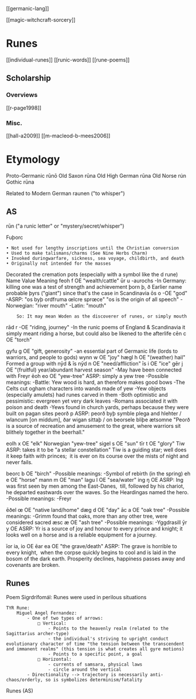 [[germanic-lang]]

[[magic-witchcraft-sorcery]]

# Runes

[[individual-runes]]
[[runic-words]]
[[rune-poems]]

## Scholarship
### Overviews
[[r-page1998]]
### Misc.
[[hall-a2009]]
[[m-macleod-b-mees2006]]

#  Etymology
Proto-Germanic   rūnō
Old Saxon              rūna
Old High German rūna
Old Norse              rún
Gothic                    rūna



Related to
Modern German raunen ("to whisper")



## AS
rūn ("a runic letter" or "mystery/secret/whisper")

Fuþorc

	• Not used for lengthy inscriptions until the Christian conversion
	• Used to make talismans/charms (See Nine Herbs Charm)
	• Invoked duringwarfare, sickness, sea voyage, childbirth, and death
	• Originally not intended for the masses
Decorated the cremation pots (especially with a symbol like the d rune)
Name	Value	Meaning
feoh	f	OE "wealth/cattle"
ūr	u	-aurochs 
		-In Germany: killing one was a test of strength and achievement
þorn	þ, ð	Earlier name probable þyrs ("giant") since that's the case in Scandinavia
ōs	o	-OE "god"
		-ASRP: 
		        "os byþ ordfruma œlcre sprœce"
		        "os is the origin of all speech"
		-Norwegian: "river mouth"
		-Latin: "mouth"
		
		So: It may mean Woden as the discoverer of runes, or simply mouth
rād	r	-OE "riding, journey"
		-In the runic poems of England & Scandinavia it simply meant riding a horse, 
		but could also be likened to the afterlife
cēn	c	OE "torch"
		
gyfu	g	OE "gift, generosity" 
		-an essential part of Germanic life (lords to warriors, and people to gods)
wynn	w	OE "joy"
hægl	h	OE "(weather) hail" 
		Formed a group with nȳd & īs
nȳd	n	OE "need/affliction"
īs	i	OE "ice"
gēr	j	OE "(fruitful) year/abundant harvest season"
		-May have been connected with Freyr
ēoh	eo	OE "yew-tree"
		ASRP: simply a yew tree
		-Possible meanings: 
		        -Battle: Yew wood is hard, an therefore makes good bows
		        -The Celts cut ogham characters into wands made of yew
		        -Yew objects (especially amulets) had runes carved in them
		        -Both optimistic and pessimistic: evergreen yet very dark leaves
		        -Romans associated it with poison and death
		        -Yews found in church yards, perhaps because they were built on pagan sites
peorð	p	ASRP:
		        peorð byþ symble plega and hlehter / wlancum [on middum], ðar wigan sittaþ / on beorsele bliþe ætsomne
		        "Peorð is a source of recreation and amusement to the great, where warriors sit blithely together in the beerhall."
		
eolh	x	OE "elk"
		Norwegian "yew-tree"
sigel	s	OE "sun"
tīr	t	OE "glory"
		Tiw
		ASRP: takes it to be "a stellar constellation"
		        Tiw is a guiding star; well does it keep faith with princes; 
		        it is ever on its course over the mists of night and never fails.
		
beorc	b	OE "birch"
		-Possible meanings:
		        -Symbol of rebirth (in the spring)
eh	e	OE "horse"
mann	m	OE "man"
lagu	l	OE "sea/water"
ing	ŋ	OE
		ASRP:
		        Ing was first seen by men among the East-Danes, 
		        till, followed by his chariot,
		        he departed eastwards over the waves.
		        So the Heardingas named the hero.
		-Possible meanings:
		        -Freyr
		        
ēðel	œ	OE "native land/home"
dæg	d	OE "day"
āc	a	OE "oak tree"
		-Possible meanings:
		        -Grimm found that oaks, more than any other tree, were considered sacred
æsc	æ	OE "ash tree"
		-Possible meanings:
		        -Yggdrasill
ȳr	y	OE
		ASRP:
		        Yr is a source of joy and honour to every prince and knight;
		        it looks well on a horse and is a reliable equipment for a journey.
		        
īor	ia, io	OE
ēar	ea	OE "the grave/death"
		ASRP:
		        The grave is horrible to every knight, 
		        when the corpse quickly begins to cool
		        and is laid in the bosom of the dark earth.
		        Prosperity declines, happiness passes away
		        and covenants are broken.
		        

## Runes
Poem Sigrdrífomál:
	Runes were used in perilous situations
	
	
	
	TYR Rune:
		Miguel Angel Fernandez:
			- One of two types of arrows:
				□ Vertical: 
					- Points to the heavenly realm (related to the Sagittarius archer-type)
					- the individual's striving to upright conduct evolutionary character of time "the tension between the transcendent and immanent realms" (this tension is what creates all gyre motions)
					- Points to a specific point, a goal
				□ Horizontal:
					- currents of samsara, physical laws
					- circle around the vertical
			- Directionality --> trajectory is necessarily anti-chaos/orderly, so is symbolizes determinism/fatality
	
Runes (AS)
